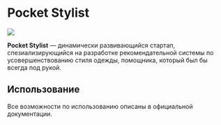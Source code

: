 # Pocket Stylist

![](logo.png)

**Pocket Stylist** — динамически развивающийся стартап, спезиализирующийся на разработке рекомендательной системы по усовершенствованию стиля одежды, помощника, который был бы всегда под рукой.

## Использование
Все возможности по использованию описаны в официальной документации.


